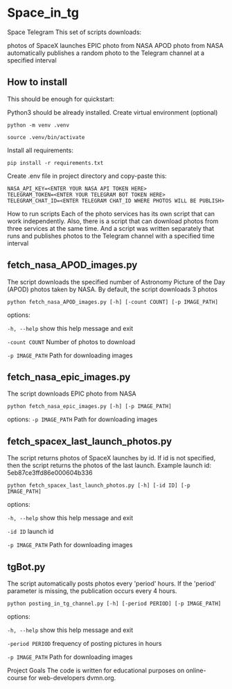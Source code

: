 # Space_in_tg

Space Telegram
This set of scripts downloads:

photos of SpaceX launches
EPIC photo from NASA
APOD photo from NASA
automatically publishes a random photo to the Telegram channel at a specified interval
## How to install
This should be enough for quickstart:

Python3 should be already installed.
Create virtual environment (optional)
```
python -m venv .venv
```
```
source .venv/bin/activate
```
Install all requirements:
```
pip install -r requirements.txt
```
Create .env file in project directory and copy-paste this:
```
NASA_API_KEY=<ENTER YOUR NASA API TOKEN HERE>
TELEGRAM_TOKEN=<ENTER YOUR TELEGRAM BOT TOKEN HERE>
TELEGRAM_CHAT_ID=<ENTER TELEGRAM CHAT_ID WHERE PHOTOS WILL BE PUBLISH>
```
How to run scripts
Each of the photo services has its own script that can work independently. Also, there is a script that can download photos from three services at the same time. And a script was written separately that runs and publishes photos to the Telegram channel with a specified time interval

## fetch_nasa_APOD_images.py
The script downloads the specified number of Astronomy Picture of the Day (APOD) photos taken by NASA. By default, the script downloads 3 photos
```
python fetch_nasa_APOD_images.py [-h] [-count COUNT] [-p IMAGE_PATH]
```
options:

`-h, --help` show this help message and exit

`-count COUNT` Number of photos to download

`-p IMAGE_PATH` Path for downloading images

## fetch_nasa_epic_images.py
The script downloads EPIC photo from NASA
```
python fetch_nasa_epic_images.py [-h] [-p IMAGE_PATH]
```
options:
`-p IMAGE_PATH` Path for downloading images

## fetch_spacex_last_launch_photos.py
The script returns photos of SpaceX launches by id. If id is not specified, then the script returns the photos of the last launch. Example launch id: 5eb87ce3ffd86e000604b336

```
python fetch_spacex_last_launch_photos.py [-h] [-id ID] [-p IMAGE_PATH]
```
options:

`-h, --help` show this help message and exit

`-id ID` launch id

`-p IMAGE_PATH` Path for downloading images


## tgBot.py
The script automatically posts photos every 'period' hours. If the 'period' parameter is missing, the publication occurs every 4 hours.
```
python posting_in_tg_channel.py [-h] [-period PERIOD] [-p IMAGE_PATH]
```
options:

`-h, --help` show this help message and exit

`-period PERIOD` frequency of posting pictures in hours

`-p IMAGE_PATH` Path for downloading images


Project Goals
The code is written for educational purposes on online-course for web-developers dvmn.org.
